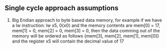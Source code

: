 

## Single cycle approach assumptions
1. Big Endian approach to byte based data memory, for example if we have a lw instruction: lw x5, 0(x0) and the memory contents are mem[0] = 17, mem[1] = 0, mem[2] = 0, mem[3] = 0, then the data comming out of the memory will be ordered as follows {mem[3], mem[2], mem[1], mem[0]} and the register x5 will contain the decimal value of 17

